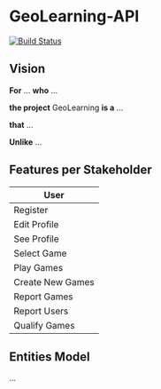# GeoLearning-API

[![Build Status](https://travis-ci.org/UdL-EPS-SoftArch/GeoLearning-API.svg?branch=master)](https://travis-ci.org/UdL-EPS-SoftArch/GeoLearning-API/branches) 

## Vision

**For** ... **who** ...

**the project** GeoLearning **is a** ...

**that** ... 

**Unlike** ...


## Features per Stakeholder

|       User                      |
| --------------------------------|
|    Register                     |                                 
|    Edit Profile                 |                                 
|    See Profile                  |                                 
|    Select Game                  |                                 
|    Play Games                   |                                 
|    Create New Games             |                                 
|    Report Games                 |                                 
|    Report Users                 |
|    Qualify Games                |


## Entities Model

...
